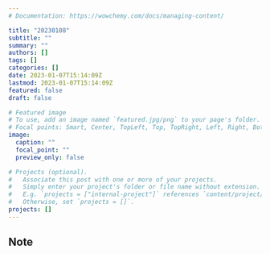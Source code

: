 ```yaml
---
# Documentation: https://wowchemy.com/docs/managing-content/

title: "20230108"
subtitle: ""
summary: ""
authors: []
tags: []
categories: []
date: 2023-01-07T15:14:09Z
lastmod: 2023-01-07T15:14:09Z
featured: false
draft: false

# Featured image
# To use, add an image named `featured.jpg/png` to your page's folder.
# Focal points: Smart, Center, TopLeft, Top, TopRight, Left, Right, BottomLeft, Bottom, BottomRight.
image:
  caption: ""
  focal_point: ""
  preview_only: false

# Projects (optional).
#   Associate this post with one or more of your projects.
#   Simply enter your project's folder or file name without extension.
#   E.g. `projects = ["internal-project"]` references `content/project/deep-learning/index.md`.
#   Otherwise, set `projects = []`.
projects: []
---
```


## Note

